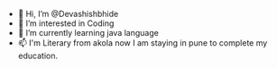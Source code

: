 - 👋 Hi, I’m @Devashishbhide
- 👀 I’m interested in Coding
- 🌱 I’m currently learning java language
- 📫 I'm Literary from akola now I am staying in pune to complete my education. 

<!---
Devashishbhide/Devashishbhide is a ✨ special ✨ repository because its `README.md` (this file) appears on your GitHub profile.
You can click the Preview link to take a look at your changes.
--->

